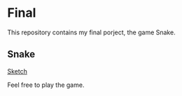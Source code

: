 # Final

This repository contains my final porject, the game Snake. 

## Snake
[Sketch](./sketch/)

Feel free to play the game. 
